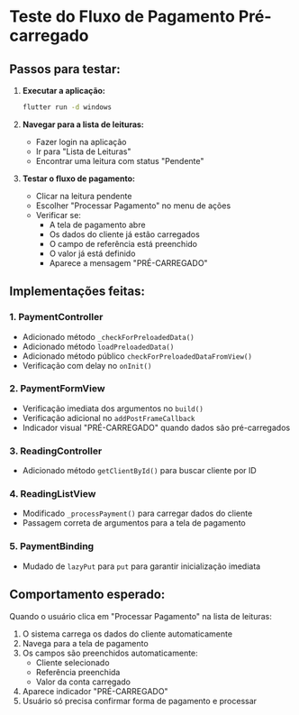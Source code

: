 # Teste do Fluxo de Pagamento Pré-carregado

## Passos para testar:

1. **Executar a aplicação:**
   ```bash
   flutter run -d windows
   ```

2. **Navegar para a lista de leituras:**
   - Fazer login na aplicação
   - Ir para "Lista de Leituras" 
   - Encontrar uma leitura com status "Pendente"

3. **Testar o fluxo de pagamento:**
   - Clicar na leitura pendente
   - Escolher "Processar Pagamento" no menu de ações
   - Verificar se:
     - A tela de pagamento abre
     - Os dados do cliente já estão carregados
     - O campo de referência está preenchido
     - O valor já está definido
     - Aparece a mensagem "PRÉ-CARREGADO"

## Implementações feitas:

### 1. PaymentController
- Adicionado método `_checkForPreloadedData()` 
- Adicionado método `loadPreloadedData()` 
- Adicionado método público `checkForPreloadedDataFromView()`
- Verificação com delay no `onInit()`

### 2. PaymentFormView
- Verificação imediata dos argumentos no `build()`
- Verificação adicional no `addPostFrameCallback`
- Indicador visual "PRÉ-CARREGADO" quando dados são pré-carregados

### 3. ReadingController
- Adicionado método `getClientById()` para buscar cliente por ID

### 4. ReadingListView
- Modificado `_processPayment()` para carregar dados do cliente
- Passagem correta de argumentos para a tela de pagamento

### 5. PaymentBinding
- Mudado de `lazyPut` para `put` para garantir inicialização imediata

## Comportamento esperado:

Quando o usuário clica em "Processar Pagamento" na lista de leituras:
1. O sistema carrega os dados do cliente automaticamente
2. Navega para a tela de pagamento 
3. Os campos são preenchidos automaticamente:
   - Cliente selecionado
   - Referência preenchida
   - Valor da conta carregado
4. Aparece indicador "PRÉ-CARREGADO"
5. Usuário só precisa confirmar forma de pagamento e processar